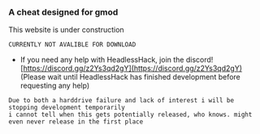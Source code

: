 ### A cheat designed for gmod

This website is under construction
```
CURRENTLY NOT AVALIBLE FOR DOWNLOAD
```
- If you need any help with HeadlessHack, join the discord! [https://discord.gg/z2Ys3qd2gY](https://discord.gg/z2Ys3qd2gY) (Please wait until HeadlessHack has finished development before requesting any help)

```
Due to both a harddrive failure and lack of interest i will be stopping development temporarily
i cannot tell when this gets potentially released, who knows. might even never release in the first place
```
